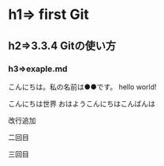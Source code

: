 # h1=> first Git
## h2=>3.3.4 Gitの使い方
### h3=>exaple.md

こんにちは。私の名前は●●です。
hello world!

こんにちは世界
おはようこんにちはこんばんは

改行追加

二回目

三回目
